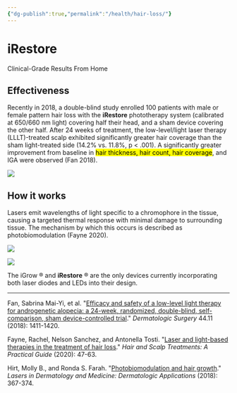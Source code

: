 ```yaml
---
{"dg-publish":true,"permalink":"/health/hair-loss/"}
---
```



# iRestore

Clinical-Grade Results From Home

## Effectiveness

Recently in 2018, a double-blind study enrolled 100 patients with male or female pattern hair loss with the **iRestore** phototherapy system (calibrated at 650/660 nm light) covering half their head, and a sham device covering the other half. After 24 weeks of treatment, the low-level/light laser therapy (LLLT)-treated scalp exhibited significantly greater hair coverage than the sham light-treated side (14.2% vs. 11.8%, p < .001). A significantly greater improvement from baseline in <mark class="hltr-yellow">hair thickness, hair count, hair coverage</mark>, and IGA were observed (Fan 2018).

![](https://storage.googleapis.com/irestore-wp/media/2017/10/iRestore-Laser-Hair-Growth-System-Clinical-Study-Dr-Adam-Bodian-Video-GIF-100-Percent-Test-Users-Grew-Hair.gif?em-format=auto)

## How it works

Lasers emit wavelengths of light specific to a chromophore in the tissue, causing a targeted thermal response with minimal damage to surrounding tissue. The mechanism by which this occurs is described as photobiomodulation (Fayne 2020).

![](https://www.irestorelaser.com/cdn/shop/files/08_Pro_LumitechTMLasers_LEDs_1546x1160_70e4793b-f1fb-42b9-91c2-e3130604684e.jpg?v=1709086444&%3Bwidth=950&em-format=auto)

![](https://storage.googleapis.com/irestore-wp/media/2017/10/iRestore-Laser-Hair-Growth-System-Clinical-Study-Hair-Growth-2D-Animation-Increases-Blood-Flow-Extends-Growth-Phase-2.gif?em-format=auto)

The iGrow ® and **iRestore** ® are the only devices currently incorporating both laser diodes and LEDs into their design.

---
Fan, Sabrina Mai-Yi, et al. "[Efficacy and safety of a low-level light therapy for androgenetic alopecia: a 24-week, randomized, double-blind, self-comparison, sham device-controlled trial](https://journals.lww.com/dermatologicsurgery/Abstract/2018/11000/Efficacy_and_Safety_of_a_Low_Level_Light_Therapy.9.aspx)." _Dermatologic Surgery_ 44.11 (2018): 1411-1420.

Fayne, Rachel, Nelson Sanchez, and Antonella Tosti. "[Laser and light-based therapies in the treatment of hair loss](https://link.springer.com/chapter/10.1007/978-3-030-21555-2_5)." _Hair and Scalp Treatments: A Practical Guide_ (2020): 47-63.

Hirt, Molly B., and Ronda S. Farah. "[Photobiomodulation and hair growth](https://link.springer.com/chapter/10.1007/978-3-319-76118-3_21)." _Lasers in Dermatology and Medicine: Dermatologic Applications_ (2018): 367-374.